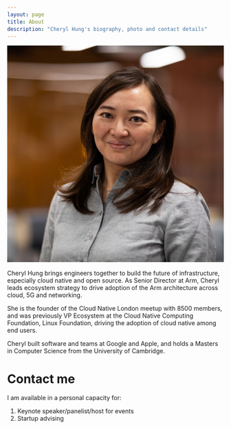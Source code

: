 ```yaml
---
layout: page
title: About
description: "Cheryl Hung's biography, photo and contact details"
---
```


<img src="/images/headshot.jpeg" alt="Cheryl Hung, Arm" class="about-image"/>

Cheryl Hung brings engineers together to build the future of infrastructure, especially cloud native and open source. As Senior Director at Arm, Cheryl leads ecosystem strategy to drive adoption of the Arm architecture across cloud, 5G and networking.

She is the founder of the Cloud Native London meetup with 8500 members, and was previously VP Ecosystem at the Cloud Native Computing Foundation, Linux Foundation, driving the adoption of cloud native among end users. 

Cheryl built software and teams at Google and Apple, and holds a Masters in Computer Science from the University of Cambridge.

# Contact me

I am available in a personal capacity for:

1. Keynote speaker/panelist/host for events
2. Startup advising

<script type="text/javascript" src="https://form.jotformeu.com/jsform/92682794245368"></script>
